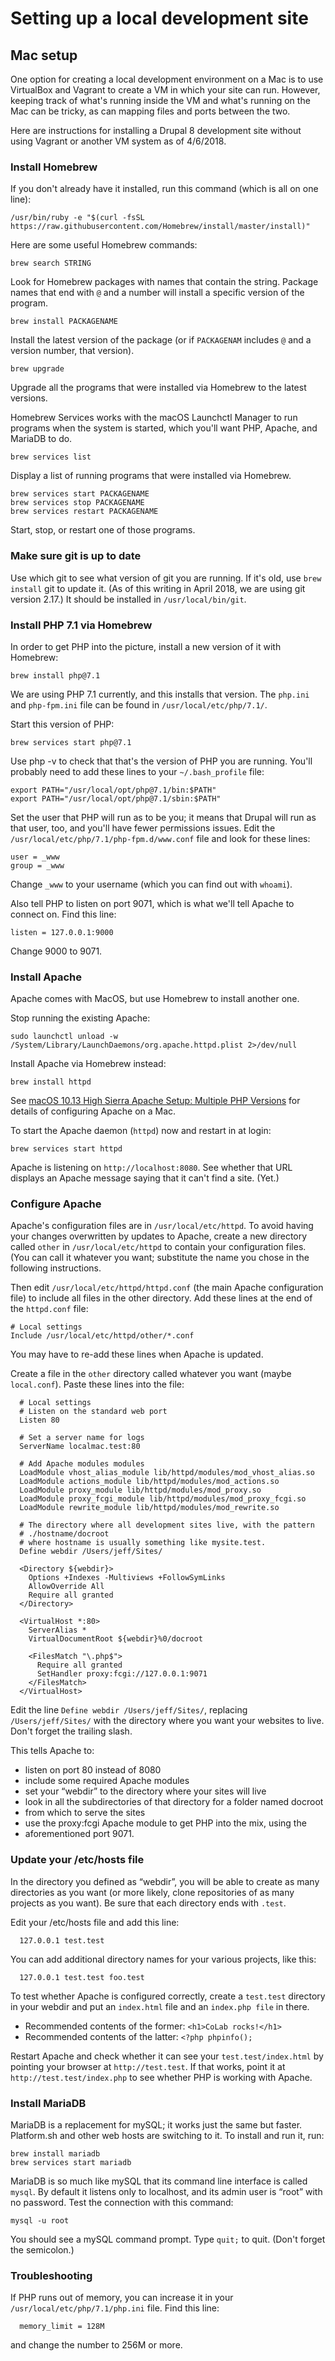 # Setting up a local development site
 
## Mac setup
 
One option for creating a local development environment on a Mac is to use
VirtualBox and Vagrant to create a VM in which your site can run. However,
keeping track of what's running inside the VM and what's running on the Mac
can be tricky, as can mapping files and ports between the two.
 
Here are instructions for installing a Drupal 8 development site without using
Vagrant or another VM system as of 4/6/2018.
 
### Install Homebrew
 
If you don't already have it installed, run this command (which is all on one
line):
 
```
/usr/bin/ruby -e "$(curl -fsSL https://raw.githubusercontent.com/Homebrew/install/master/install)"
```
 
Here are some useful Homebrew commands:
 
```
brew search STRING
```
 
Look for Homebrew packages with names that contain the string. Package names
that end with `@` and a number will install a specific version of the program.
 
```
brew install PACKAGENAME
```
 
Install the latest version of the package (or if `PACKAGENAM` includes `@`
and a version number, that version).
 
```
brew upgrade
```
 
Upgrade all the programs that were installed via Homebrew to the latest
versions.
 
Homebrew Services works with the macOS Launchctl Manager to run programs when
the system is started, which you'll want PHP, Apache, and MariaDB to do.
 
```
brew services list
```
 
Display a list of running programs that were installed via Homebrew.
 
```
brew services start PACKAGENAME
brew services stop PACKAGENAME
brew services restart PACKAGENAME
```
 
Start, stop, or restart one of those programs.
 
### Make sure git is up to date
 
Use which git to see what version of git you are running. If it's old, use
`brew install` git to update it. (As of this writing in April 2018, we are
using git version 2.17.) It should be installed in `/usr/local/bin/git`.
 
### Install PHP 7.1 via Homebrew
 
In order to get PHP into the picture, install a new version of it with
Homebrew:
 
```
brew install php@7.1
```
 
We are using PHP 7.1 currently, and this installs that version. The `php.ini`
and `php-fpm.ini` file can be found in `/usr/local/etc/php/7.1/`.
 
Start this version of PHP:
 
```
brew services start php@7.1
```
 
Use php -v to check that that's the version of PHP you are running. You'll
probably need to add these lines to your `~/.bash_profile` file:
 
```
export PATH="/usr/local/opt/php@7.1/bin:$PATH"
export PATH="/usr/local/opt/php@7.1/sbin:$PATH"
```
 
Set the user that PHP will run as to be you; it means that Drupal will run as
that user, too, and you'll have fewer permissions issues. Edit the
`/usr/local/etc/php/7.1/php-fpm.d/www.conf` file and look for these lines:
 
```
user = _www
group = _www
```
 
Change `_www` to your username (which you can find out with `whoami`).
 
Also tell PHP to listen on port 9071, which is what we'll tell Apache to
connect on. Find this line:
 
```
listen = 127.0.0.1:9000
```
 
Change 9000 to 9071.
 
### Install Apache
 
Apache comes with MacOS, but use Homebrew to install another one.
 
Stop running the existing Apache:
 
```
sudo launchctl unload -w /System/Library/LaunchDaemons/org.apache.httpd.plist 2>/dev/null
```
 
Install Apache via Homebrew instead:
 
```
brew install httpd
```
 
See
[macOS 10.13 High Sierra Apache Setup: Multiple PHP Versions](https://getgrav.org/blog/macos-sierra-apache-multiple-php-versions)
for details of configuring Apache on a Mac.
 
To start the Apache daemon (`httpd`) now and restart in at login:
 
```
brew services start httpd
```
 
Apache is listening on `http://localhost:8080`. See whether that URL displays
an Apache message saying that it can't find a site. (Yet.)
 
### Configure Apache
 
Apache's configuration files are in `/usr/local/etc/httpd`. To avoid having
your changes overwritten by updates to Apache, create a new directory called
`other` in `/usr/local/etc/httpd` to contain your configuration files. (You can
call it whatever you want; substitute the name you chose in the following
instructions.
 
Then edit `/usr/local/etc/httpd/httpd.conf` (the main Apache configuration
file) to include all files in the other directory. Add these lines at the end
of the `httpd.conf` file:
 
```
# Local settings
Include /usr/local/etc/httpd/other/*.conf
```
 
You may have to re-add these lines when Apache is updated.
 
Create a file in the `other` directory called whatever you want (maybe
`local.conf`). Paste these lines into the file:
 
```
  # Local settings
  # Listen on the standard web port
  Listen 80
 
  # Set a server name for logs
  ServerName localmac.test:80
 
  # Add Apache modules modules
  LoadModule vhost_alias_module lib/httpd/modules/mod_vhost_alias.so
  LoadModule actions_module lib/httpd/modules/mod_actions.so
  LoadModule proxy_module lib/httpd/modules/mod_proxy.so
  LoadModule proxy_fcgi_module lib/httpd/modules/mod_proxy_fcgi.so
  LoadModule rewrite_module lib/httpd/modules/mod_rewrite.so
 
  # The directory where all development sites live, with the pattern
  # ./hostname/docroot
  # where hostname is usually something like mysite.test.
  Define webdir /Users/jeff/Sites/
 
  <Directory ${webdir}>
    Options +Indexes -Multiviews +FollowSymLinks
    AllowOverride All
    Require all granted
  </Directory>
 
  <VirtualHost *:80>
    ServerAlias *
    VirtualDocumentRoot ${webdir}%0/docroot
 
    <FilesMatch "\.php$">
      Require all granted
      SetHandler proxy:fcgi://127.0.0.1:9071
    </FilesMatch>
  </VirtualHost>
```
 
Edit the line `Define webdir /Users/jeff/Sites/`, replacing
`/Users/jeff/Sites/` with the directory where you want your websites to live.
Don't forget the trailing slash.
 
This tells Apache to:
 
- listen on port 80 instead of 8080
- include some required Apache modules
- set your “webdir” to the directory where your sites will live
- look in all the subdirectories of that directory for a folder named docroot
- from which to serve the sites
- use the proxy:fcgi Apache module to get PHP into the mix, using the
- aforementioned port 9071.
 
### Update your /etc/hosts file
 
In the directory you defined as “webdir”, you will be able to create as many
directories as you want (or more likely, clone repositories of as many projects
as you want). Be sure that each directory ends with `.test`.
 
Edit your /etc/hosts file and add this line:
 
```
  127.0.0.1 test.test
```
 
You can add additional directory names for your various projects, like this:
 
```
  127.0.0.1 test.test foo.test
```
 
To test whether Apache is configured correctly, create a `test.test` directory
in your webdir and put an `index.html` file and an `index.php file` in there.
 
- Recommended contents of the former: `<h1>CoLab rocks!</h1>`
- Recommended contents of the latter: `<?php phpinfo(); `
 
Restart Apache and check whether it can see your `test.test/index.html` by
pointing your browser at `http://test.test`. If that works, point it at
`http://test.test/index.php` to see whether PHP is working with Apache.
 
### Install MariaDB
 
MariaDB is a replacement for mySQL; it works just the same but faster.
Platform.sh and other web hosts are switching to it. To install and run it,
run:
 
```
brew install mariadb
brew services start mariadb
```
 
MariaDB is so much like mySQL that its command line interface is called
`mysql`. By default it listens only to localhost, and its admin user is “root”
with no password. Test the connection with this command:
 
```
mysql -u root
```
 
You should see a mySQL command prompt. Type `quit;` to quit. (Don't forget the
semicolon.)
 
### Troubleshooting
 
If PHP runs out of memory, you can increase it in your
`/usr/local/etc/php/7.1/php.ini` file. Find this line:
 
```
  memory_limit = 128M
```
 
and change the number to 256M or more.